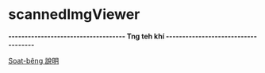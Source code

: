 # scannedImgViewer

**------------------------------------ Tng teh khí ------------------------------------**

[Soat-bêng 說明](https://thak.taigi.info/scannedImgViewer/soatbeng/)